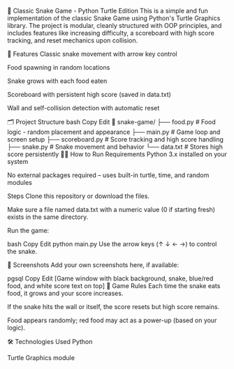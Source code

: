 🐍 Classic Snake Game - Python Turtle Edition
This is a simple and fun implementation of the classic Snake Game using Python's Turtle Graphics library. The project is modular, cleanly structured with OOP principles, and includes features like increasing difficulty, a scoreboard with high score tracking, and reset mechanics upon collision.

🚀 Features
Classic snake movement with arrow key control

Food spawning in random locations

Snake grows with each food eaten

Scoreboard with persistent high score (saved in data.txt)

Wall and self-collision detection with automatic reset

🗂️ Project Structure
bash
Copy
Edit
📁 snake-game/
├── food.py         # Food logic - random placement and appearance
├── main.py         # Game loop and screen setup
├── scoreboard.py   # Score tracking and high score handling
├── snake.py        # Snake movement and behavior
└── data.txt        # Stores high score persistently
🧑‍💻 How to Run
Requirements
Python 3.x installed on your system

No external packages required – uses built-in turtle, time, and random modules

Steps
Clone this repository or download the files.

Make sure a file named data.txt with a numeric value (0 if starting fresh) exists in the same directory.

Run the game:

bash
Copy
Edit
python main.py
Use the arrow keys (↑ ↓ ← →) to control the snake.

📸 Screenshots
Add your own screenshots here, if available:

pgsql
Copy
Edit
[Game window with black background, snake, blue/red food, and white score text on top]
📌 Game Rules
Each time the snake eats food, it grows and your score increases.

If the snake hits the wall or itself, the score resets but high score remains.

Food appears randomly; red food may act as a power-up (based on your logic).

🛠️ Technologies Used
Python

Turtle Graphics module
